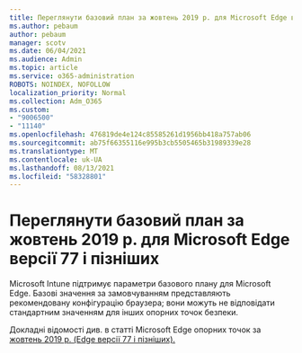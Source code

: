 ```yaml
---
title: Переглянути базовий план за жовтень 2019 р. для Microsoft Edge версії 77 і пізніших
ms.author: pebaum
author: pebaum
manager: scotv
ms.date: 06/04/2021
ms.audience: Admin
ms.topic: article
ms.service: o365-administration
ROBOTS: NOINDEX, NOFOLLOW
localization_priority: Normal
ms.collection: Adm_O365
ms.custom:
- "9006500"
- "11140"
ms.openlocfilehash: 476819de4e124c85585261d1956bb418a757ab06
ms.sourcegitcommit: ab75f66355116e995b3cb5505465b31989339e28
ms.translationtype: MT
ms.contentlocale: uk-UA
ms.lasthandoff: 08/13/2021
ms.locfileid: "58328801"
---
```

# <a name="view-the-october-2019-baseline-for-microsoft-edge-versions-77-and-later"></a>Переглянути базовий план за жовтень 2019 р. для Microsoft Edge версії 77 і пізніших

Microsoft Intune підтримує параметри базового плану для Microsoft Edge. Базові значення за замовчуванням представляють рекомендовану конфігурацію браузера; вони можуть не відповідати стандартним значенням для інших опорних точок безпеки.

Докладні відомості див. в статті Microsoft Edge опорних точок за [жовтень 2019 р. (Edge версії 77 і пізніших).](https://docs.microsoft.com/mem/intune/protect/security-baseline-settings-edge?pivots=edge-october-2019)